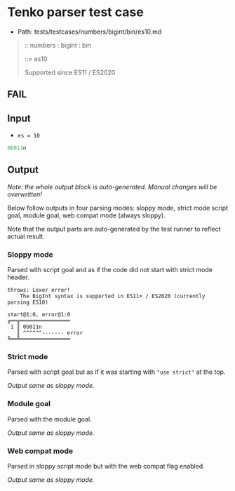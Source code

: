 # Tenko parser test case

- Path: tests/testcases/numbers/bigint/bin/es10.md

> :: numbers : bigint : bin
>
> ::> es10
>
> Supported since ES11 / ES2020

## FAIL

## Input

- `es = 10`

`````js
0b011n
`````

## Output

_Note: the whole output block is auto-generated. Manual changes will be overwritten!_

Below follow outputs in four parsing modes: sloppy mode, strict mode script goal, module goal, web compat mode (always sloppy).

Note that the output parts are auto-generated by the test runner to reflect actual result.

### Sloppy mode

Parsed with script goal and as if the code did not start with strict mode header.

`````
throws: Lexer error!
    The BigInt syntax is supported in ES11+ / ES2020 (currently parsing ES10)

start@1:0, error@1:0
╔══╦════════════════
 1 ║ 0b011n
   ║ ^^^^^^------- error
╚══╩════════════════

`````

### Strict mode

Parsed with script goal but as if it was starting with `"use strict"` at the top.

_Output same as sloppy mode._

### Module goal

Parsed with the module goal.

_Output same as sloppy mode._

### Web compat mode

Parsed in sloppy script mode but with the web compat flag enabled.

_Output same as sloppy mode._
